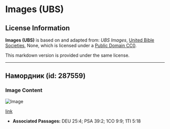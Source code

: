 # Images (UBS)

## License Information

**Images (UBS)** is based on and adapted from: _UBS Images_, [United Bible Societies](https://unitedbiblesocieties.org/), None, which is licensed under a [Public Domain CC0](https://creativecommons.org/public-domain/cc0/).

This markdown version is provided under the same license.



--------------------------------

## Намордник (id: 287559)

### Image Content

![Image](https://cdn.aquifer.bible/aquifer-content/resources/Media/WEB-0318_muzzle.jpg)

[link](https://cdn.aquifer.bible/aquifer-content/resources/Media/WEB-0318_muzzle.jpg)

* **Associated Passages:** DEU 25:4; PSA 39:2; 1CO 9:9; 1TI 5:18

